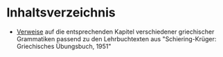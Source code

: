 # Inhaltsverzeichnis
* [Verweise](schiering-krueger-grammatik-referenz.md) auf die entsprechenden Kapitel verschiedener griechischer Grammatiken passend zu den Lehrbuchtexten aus "Schiering-Krüger: Griechisches Übungsbuch, 1951"

